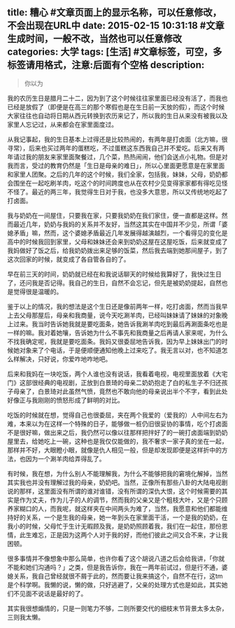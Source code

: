 title: 糟心 #文章页面上的显示名称，可以任意修改，不会出现在URL中
date: 2015-02-15 10:31:18 #文章生成时间，一般不改，当然也可以任意修改
categories: 大学 
tags: [生活] #文章标签，可空，多标签请用格式，注意:后面有个空格
description: 
---




>你以为 

我的农历生日是腊月二十二，因为到了这个时候往往家里面已经没有活了，而我也已经是放假了（即便是在高三的那个寒假也是在生日前一天放的假），而这个时候大家往往也自动将日期从西元转换到农历来记了，所以我的生日从来没有被我以及家里人忘记过，从来都会在家里面度过。

从我记事起，我的生日基本上过得还是比较热闹的，有两年是打卤面（北方嘛，很寻常），后来也买过两年的蛋糕吃，不过蛋糕这东西我自己并不爱吃。后来又有两年请过我的朋友来家里面聚餐过，几个菜，热热闹闹，他们会送点小礼物。但是对我而言，受过的教育仍然是「生日是母亲的难日」，所以心里面更愿意是在家里面和家里人团聚。之后的几年的这个时候，我们全家，包括我，妹妹，父母，奶奶都会围坐在一起吃刷羊肉，吃这个的时间跨度也从在农村少见变得家家都有得吃见怪不怪了。最近的两三年，我觉得生日对于我，也没多大意思，所以又传统地吃起了打卤面。

我与奶奶在一间屋住，只要我在家，只要我奶奶在我们家住，便一直都是这样。然而最近几年，奶奶与我妈的关系并不友好，当然这其实在中国并不少见，所谓「婆媳矛盾」嘛，然而，这个婆媳矛盾最近几年发展得越演越烈，一个看得见的变化是高中的时候我回到家里，父母和妹妹还会来到奶奶这屋在这屋吃饭，后来就变成了我妈做好了饭之后，给我奶奶拨出来足够的饭菜，然后我去端到她那间屋子，到了这次回家的时候，就变成了各自管各自的了。

早在前三天的时间，奶奶就已经在和我说话聊天的时候给我算好了，我快过生日了，还问我是否记得。我自己的生日，自然不会忘记，但先是被奶奶提起，自然也是觉得很是温暖的。

鉴于以上的情况，我的想法是这个生日还是像前两年一样，吃打卤面，然而当我早上去父母那屋后，母亲和我商量，说今天吃涮羊肉，已经叫妹妹请了妹妹的对象晚上过来。我当时告诉她我就是要吃面条，她告诉我涮羊肉吃到最后再涮面条吃也是一样的嘛。我对着她嚷，告诉她为什么不事先和我商量之后再请人家来呢，为什么不找我确定呢，我就是要吃面条。我妈又很委屈地告诉我，因为早上妹妹出门的时候她对象来了个电话，于是便顺便通知他晚上过来吃了。我无言以对，也不知道怎么样解决，只好说，你爱咋地咋地吧。

后来和我妈在一块吃饭，两个人谁也没有说话，我看着电视，电视里面放着《大宅门》这部很经典的电视剧，正放到白景琦的母亲二奶奶抱走了白的私生子不归还孩子母亲了，白景琦对此虽然气愤，竟然也不敢向他的母亲说出半个不字，看到此处好像正与我刚刚的愤怒形成了鲜明的对比。

吃饭的时候就在想，觉得自己也很委屈，夹在两个我爱的（爱我的）人中间左右为难，本来以为在这样一个特殊的日子，能够做一桩仍旧很妥协的事情，吃个打卤面不是很好嘛，做出来之后，我仍然可以像以往那样把拌好了的一碗打卤面端到奶奶屋里去，给她吃上一碗，这种也是我仅仅能做的，我不奢求一家子真的坐在一起，那样并不好，大眼瞪小眼，就像是仇人相见一般，但是却发现即便是这样折中的方法，也因为一个涮羊肉给弄得乱了。

有时候，我在想，为什么别人不能理解我，为什么不能够把我的窘境化解掉，当然其实我也并没有理解过我的母亲，奶奶吧。当然，正像所有那些八卦的大陆电视剧说的那样，这里面没有所谓的谁对谁错，没有所谓的深仇大恨，这个时候需要的其实是作为丈夫，作为儿子的人的调节，然而我的父亲又是个粗枝大叶，又是个只顾养家糊口的人，而我呢，就这样夹在中间两头为难了，当然，我愿意和他们都能维持好的关系，一个是生我的母亲，她一年到头在家里面干活，一个是我的奶奶，在我小的时候，父母忙于生计无暇顾及我，是奶奶照顾着我，我们在一起住，那份恩情，此生难忘，正是因为这两个人对于我的好，而他们彼此之间又合不来，才让我困顿。

很多事情并不像想象中那么简单，也许你看了这个胡说八道之后会给我讲，「你就不能和她们沟通吗？」之类，但是我告诉你，我在一两年前试过，但是行不通，婆媳关系，我自己曾经就很不屑于此的，然而要让我来搞这个，自然不在行，这tm是个科学啊。我懒的说，懒的做，只好逃避了，父亲的处理方式也是如此，其实她们不见面不说话是最好的了。

其实我很想煽情的，只是一则笔力不够，二则所要交代的细枝末节背景太多太杂，三则我太懒。






